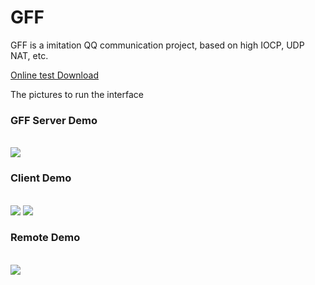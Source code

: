 # GFF
GFF is a imitation QQ communication project, based on high IOCP, UDP NAT, etc.

<a href="http://www.yswenli.net/download/gffq.zip" target="_blank">Online test Download</a>

The pictures to run the interface

<h3>GFF Server Demo</h3><br/>
<img src="https://raw.githubusercontent.com/wenguoli/GFF/master/1.bmp" />

<h3>Client Demo</h3><br/>
<img src="https://raw.githubusercontent.com/wenguoli/GFF/master/2.bmp" />

<img src="https://raw.githubusercontent.com/wenguoli/GFF/master/3.bmp" />

<h3>Remote Demo</h3><br/>
<img src="https://raw.githubusercontent.com/wenguoli/GFF/master/4.bmp" />

